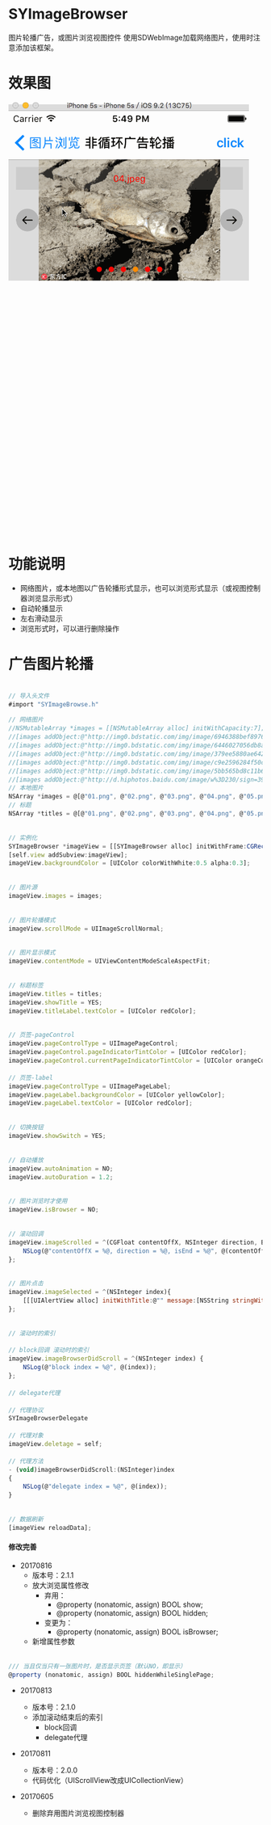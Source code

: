 # SYImageBrowser
图片轮播广告，或图片浏览视图控件
使用SDWebImage加载网络图片，使用时注意添加该框架。

# 效果图
![syimagebrowse.gif](./syimagebrowse.gif)

# 功能说明
 * 网络图片，或本地图以广告轮播形式显示，也可以浏览形式显示（或视图控制器浏览显示形式）
  * 自动轮播显示
  * 左右滑动显示
  * 浏览形式时，可以进行删除操作

# 广告图片轮播

~~~ javascript

// 导入头文件
#import "SYImageBrowse.h"

~~~ 

~~~ javascript
// 网络图片
//NSMutableArray *images = [[NSMutableArray alloc] initWithCapacity:7];
//[images addObject:@"http://img0.bdstatic.com/img/image/6946388bef89760a5a2316f888602a721440491660.jpg"];
//[images addObject:@"http://img0.bdstatic.com/img/image/6446027056db8afa73b23eaf953dadde1410240902.jpg"];
//[images addObject:@"http://img0.bdstatic.com/img/image/379ee5880ae642e12c24b731501d01d91409804208.jpg"];
//[images addObject:@"http://img0.bdstatic.com/img/image/c9e2596284f50ce95cbed0d756fdd22b1409207983.jpg"];
//[images addObject:@"http://img0.bdstatic.com/img/image/5bb565bd8c11b67a46bcfb36cc506f6c1409130294.jpg"];
//[images addObject:@"http://d.hiphotos.baidu.com/image/w%3D230/sign=3941c09f0ef431adbcd2443a7b37ac0f/bd315c6034a85edf0647db2e4b540923dc5475f7.jpg"];
// 本地图片
NSArray *images = @[@"01.png", @"02.png", @"03.png", @"04.png", @"05.png", @"06.png"];
// 标题
NSArray *titles = @[@"01.png", @"02.png", @"03.png", @"04.png", @"05.png", @"06.png"];

~~~ 

~~~ javascript

// 实例化
SYImageBrowser *imageView = [[SYImageBrowser alloc] initWithFrame:CGRectMake(0.0, 0.0, self.view.frame.size.width, 160.0)];
[self.view addSubview:imageView];
imageView.backgroundColor = [UIColor colorWithWhite:0.5 alpha:0.3];

~~~ 

~~~ javascript

// 图片源
imageView.images = images;

~~~ 

~~~ javascript

// 图片轮播模式
imageView.scrollMode = UIImageScrollNormal;

~~~ 

~~~ javascript

// 图片显示模式
imageView.contentMode = UIViewContentModeScaleAspectFit;

~~~ 

~~~ javascript

// 标题标签
imageView.titles = titles;
imageView.showTitle = YES;
imageView.titleLabel.textColor = [UIColor redColor];

~~~ 

~~~ javascript

// 页签-pageControl
imageView.pageControlType = UIImagePageControl;
imageView.pageControl.pageIndicatorTintColor = [UIColor redColor];
imageView.pageControl.currentPageIndicatorTintColor = [UIColor orangeColor];

// 页签-label 
imageView.pageControlType = UIImagePageLabel;
imageView.pageLabel.backgroundColor = [UIColor yellowColor];
imageView.pageLabel.textColor = [UIColor redColor];

~~~ 

~~~ javascript

// 切换按钮
imageView.showSwitch = YES;

~~~ 

~~~ javascript

// 自动播放
imageView.autoAnimation = NO;
imageView.autoDuration = 1.2;

~~~ 

~~~ javascript

// 图片浏览时才使用
imageView.isBrowser = NO;

~~~ 

~~~ javascript

// 滚动回调
imageView.imageScrolled = ^(CGFloat contentOffX, NSInteger direction, BOOL isEnd){
    NSLog(@"contentOffX = %@, direction = %@, isEnd = %@", @(contentOffX), @(direction), @(isEnd));
};

~~~ 

~~~ javascript

// 图片点击
imageView.imageSelected = ^(NSInteger index){
    [[[UIAlertView alloc] initWithTitle:@"" message:[NSString stringWithFormat:@"你点击了第 %@ 张图片", @(index + 1)] delegate:nil cancelButtonTitle:@"知道了" otherButtonTitles:nil, nil] show];
};

~~~ 

~~~ javascript

// 滚动时的索引

// block回调 滚动时的索引
imageView.imageBrowserDidScroll = ^(NSInteger index) {
    NSLog(@"block index = %@", @(index));
};

// delegate代理

// 代理协议
SYImageBrowserDelegate

// 代理对象
imageView.deletage = self;

// 代理方法
- (void)imageBrowserDidScroll:(NSInteger)index
{
    NSLog(@"delegate index = %@", @(index));
}

~~~ 

~~~ javascript

// 数据刷新
[imageView reloadData];

~~~


#### 修改完善
* 20170816
  * 版本号：2.1.1
  * 放大浏览属性修改
    * 弃用：
      * @property (nonatomic, assign) BOOL show;
      * @property (nonatomic, assign) BOOL hidden;
    * 变更为：
      * @property (nonatomic, assign) BOOL isBrowser;
  * 新增属性参数

~~~ javascript

/// 当且仅当只有一张图片时，是否显示页签（默认NO，即显示）
@property (nonatomic, assign) BOOL hiddenWhileSinglePage;

~~~ 

* 20170813
  * 版本号：2.1.0
  * 添加滚动结束后的索引
    * block回调
    * delegate代理

* 20170811
  * 版本号：2.0.0
  * 代码优化（UIScrollView改成UICollectionView）  

* 20170605
  * 删除弃用图片浏览视图控制器


